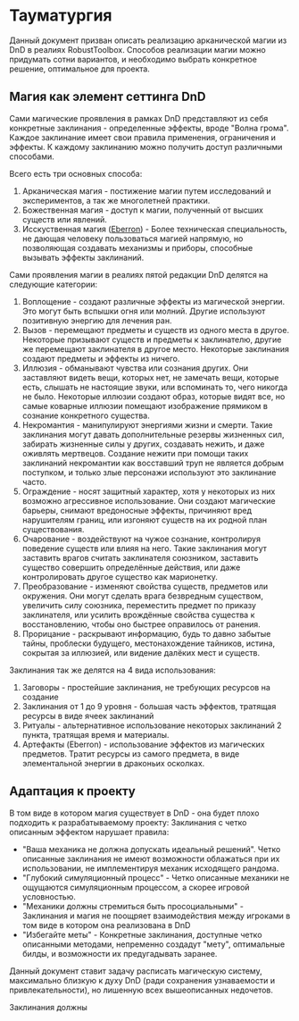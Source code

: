 # Тауматургия

Данный документ призван описать реализацию арканической магии из DnD в реалиях RobustToolbox. Способов реализации магии можно придумать сотни вариантов, и необходимо выбрать конкретное решение, оптимальное для проекта.

## Магия как элемент сеттинга DnD

Сами магические проявления в рамках DnD представляют из себя конкретные заклинания - определенные эффекты, вроде "Волна грома". Каждое заклинание имеет свои правила применения, ограничения и эффекты. К каждому заклинанию можно получить доступ различными способами.

Всего есть три основных способа:

1) Арканическая магия - постижение магии путем исследований и экспериментов, а так же многолетней практики. 
2) Божественная магия - доступ к магии, полученный от высших существ или явлений.
3) Исскуственная магия ([Eberron]([url](https://eberron.fandom.com/wiki/Magic))) - Более техническая специальность, не дающая человеку пользоваться магией напрямую, но позволяющая создавать механизмы и приборы, способные вызывать эффекты заклинаний. 

Сами проявления магии в реалиях пятой редакции DnD делятся на следующие категории:

1) Воплощение - создают различные эффекты из магической энергии. Это могут быть вспышки огня или молний. Другие используют позитивную энергию для лечения ран.
2) Вызов - перемещают предметы и существ из одного места в другое. Некоторые призывают существ и предметы к заклинателю, другие же перемещают заклинателя в другое место. Некоторые заклинания создают предметы и эффекты из ничего.
3) Иллюзия - обманывают чувства или сознания других. Они заставляют видеть вещи, которых нет, не замечать вещи, которые есть, слышать не настоящие звуки, или вспоминать то, чего никогда не было. Некоторые иллюзии создают образ, которые видят все, но самые коварные иллюзии помещают изображение прямиком в сознание конкретного существа.
4) Некромантия - манипулируют энергиями жизни и смерти. Такие заклинания могут давать дополнительные резервы жизненных сил, забирать жизненные силы у других, создавать нежить, и даже оживлять мертвецов. Создание нежити при помощи таких заклинаний некромантии как восставший труп не является добрым поступком, и только злые персонажи используют это заклинание часто.
5) Ограждение - носят защитный характер, хотя у некоторых из них возможно агрессивное использование. Они создают магические барьеры, снимают вредоносные эффекты, причиняют вред нарушителям границ, или изгоняют существ на их родной план существования.
6) Очарование - воздействуют на чужое сознание, контролируя поведение существ или влияя на него. Такие заклинания могут заставить врагов считать заклинателя союзником, заставить существо совершить определённые действия, или даже контролировать другое существо как марионетку.
7) Преобразование - изменяют свойства существ, предметов или окружения. Они могут сделать врага безвредным существом, увеличить силу союзника, переместить предмет по приказу заклинателя, или усилить врождённые свойства существа к восстановлению, чтобы оно быстрее оправилось от ранения.
8) Прорицание - раскрывают информацию, будь то давно забытые тайны, проблески будущего, местонахождение тайников, истина, сокрытая за иллюзией, или видение далёких мест и существ.

Заклинания так же делятся на 4 вида использования:

1) Заговоры - простейшие заклинания, не требующих ресурсов на создание
2) Заклинания от 1 до 9 уровня - большая часть эффектов, тратящая ресурсы в виде ячеек заклинаний
3) Ритуалы - альтернативное использование некоторых заклинаний 2 пункта, тратящая время и материалы.
4) Артефакты (Eberron) - использование эффектов из магических предметов. Тратит ресурсы из самого предмета, в виде элементальной энергии в драконьих осколках.

## Адаптация к проекту

В том виде в котором магия существует в DnD - она будет плохо подходить к разрабатываемому проекту:
Заклинания с четко описанным эффектом нарушает правила:
  - "Ваша механика не должна допускать идеальный решений". Четко описанные заклинания не имеют возможности облажаться при их использовании, не имплементируя механик исходящего рандома.
  - "Глубокий симуляционный процесс" - Четко описанные механики не ощущаются симуляционным процессом, а скорее игровой условностью.
  - "Механики должны стремиться быть просоциальными" - Заклинания и магия не поощряет взаимодействия между игроками в том виде в котором она реализована в DnD
  - "Избегайте меты" - Конкретные заклинания, доступные четко описанными методами, непременно создадут "мету", оптимальные билды, и возможности их предугадывать заранее.

Данный документ ставит задачу расписать магическую систему, максимально близкую к духу DnD (ради сохранения узнаваемости и привлекательности), но лишенную всех вышеописанных недочетов.

Заклинания должны
